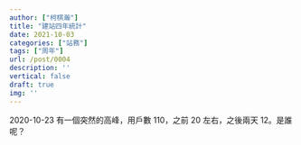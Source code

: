 ```yaml
---
author: ["柯棋瀚"]
title: "建站四年統計"
date: 2021-10-03
categories: ["站務"]
tags: ["周年"]
url: /post/0004
description: ''
vertical: false
draft: true
img: ''
---
```


2020-10-23 有一個突然的高峰，用戶數 110，之前 20 左右，之後兩天 12。是誰呢？